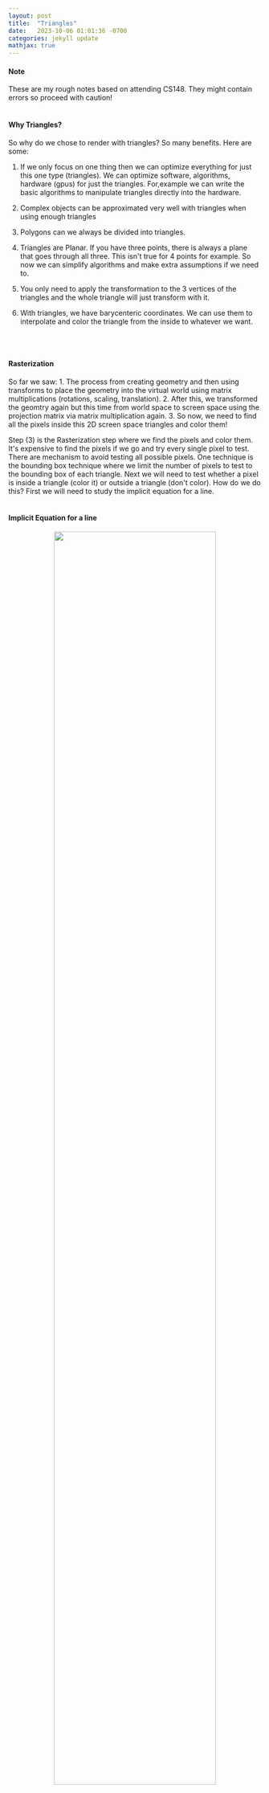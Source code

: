 ```yaml
---
layout: post
title:  "Triangles"
date:   2023-10-06 01:01:36 -0700
categories: jekyll update
mathjax: true
---
```

<!------------------------------------------------------------------------------------>
<h4><b>Note</b></h4>
These are my rough notes based on attending CS148. They might contain errors so proceed with caution!
<br>
<br>
<!------------------------------------------------------------------------------------>
<h4><b>Why Triangles?</b></h4>
So why do we chose to render with triangles? So many benefits. Here are some:

1. If we only focus on one thing then we can optimize everything for just this one type (triangles). We can optimize software, algorithms, hardware (gpus) for just the triangles. For,example we can write the basic algorithms to manipulate triangles directly into the hardware.

2. Complex objects can be approximated very well with triangles when using enough triangles 

3. Polygons can we always be divided into triangles. 

4. Triangles are Planar. If you have three points, there is always a plane that goes through all three. This isn't true for 4 points for example.  So now we can simplify algorithms and make extra assumptions if we need to. 

5. You only need to apply the transformation to the 3 vertices of the triangles and the whole triangle will just transform with it.

5. With triangles, we have barycenteric coordinates. We can use them to interpolate and color the triangle from the inside to whatever we want.
<br>
<br>
<!------------------------------------------------------------------------------------>
<h4><b>Rasterization</b></h4>
So far we saw: 
1. The process from creating geometry and then using transforms to place the geometry into the virtual world using matrix multiplications (rotations, scaling, translation).
2. After this, we transformed the geomtry again but this time from world space to screen space using the projection matrix via matrix multiplication again. 
3. So now, we need to find all the pixels inside this 2D screen space triangles and color them!

Step (3) is the Rasterization step where we find the pixels and color them. It's expensive to find the pixels if we go and try every single pixel to test. There are mechanism to avoid testing all possible pixels. One technique is the bounding box technique where we limit the number of pixels to test to the bounding box of each triangle. Next we will need to test whether a pixel is inside a triangle (color it) or outside a triangle (don't color). How do we do this? First we will need to study the implicit equation for a line.
<br>
<br>
<!------------------------------------------------------------------------------------>
<h4><b>Implicit Equation for a line</b></h4>
<p style="text-align:center;"><img src="{{ site.url }}/assets/graphics/triangles/00-implicit.png" width="80%" class="center"></p>
Given two points. $p_0$ and $p_1$:
1. Compute a direction $p1-p_0$.
2. Compute the normal. $n=y_1-y_0-(x_1-x_0)$.

This normal is the "rightward" normal with respect to the ray direction. This is the normal we will choose. This normal will divide the plane (or the 3d space) into two areas.

1. If $(p - p_0) \cdot n = 0$, then we're on the line exactly.
2. If $(p - p_0) \cdot n > 0$, then $p$ is the right of the line with direction $p_1-p_0$. this means the point is on the exterior side. (the side where the normal is going to be the exterior side).
3. If $(p - p_0) \cdot n < 0$, then $p$ is on the left side of the line with direction $p_1-p_0$ (so going from $p_0$ to $p_1$). (clockwise).

IF we're in 3D space, it will be very similar, points on top (where the normal is) and the points below the plane (opposite direction). This division of which area is exterior or interior is convention. We chose it the area where the normal is to be the exterior and the other area to be the interior.
<br>
<br>
<!------------------------------------------------------------------------------------>
<h4><b>2D Points Inside a 2D Triangle</b></h4>
<p style="text-align:center;"><img src="{{ site.url }}/assets/graphics/triangles/01-vertex-ordering.png" width="80%" class="center"></p>
So given the convention we've decided. We have two cases for the order of vertices in triangles:
- Counter clockwise vertex ordering (facing camera)
- Clockwise vertex ordering (facing away from the camera)

So suppose we have the points $v_0, v_1, v_2$. By convention the edges are: $v_0v_1$, $v_1v_2$, $v_2v_0$. Also suppose that we're currently testing a pixel $p$ that is inside the triangle. How do we test if it's inside or outside the triangle? We'll compute it's dot product with the three normals for each edge.

- If the vertices were ordered in a anticlockwise orientation, then if we walk from $v_0$ to $v_1$, the normal will be down and the interior is inside the triangle. So the product of $p$ with $n_0$, will negative and $p$ will be on the left of the edge that goes from $v_0$ to $v_1$. So $p$ is interior. Similarly, for the remaining two edges, we'll find that $p$ is on the left of each edge and interior.


- If the vertices were ordered in a clockwise orientation, then if we go form $v_0$ to $v_1$, the normal is on the right and that section will be the exterior part by convention. The dot product with the normal will be positive, So $p$ is on the right of the line where the normal is and is considered to be OUTSIDE the triangle. So we will NOT color it even though in reality it is in fact inside the triangle. This means that we won't find any points inside and the triangle will be invisible!


This leads us to stress out the fact that vertex ordering matters: backward facing triangles are not rendered since no points are to the left of all three rays and to re-iterate: A point $p$ is considered inside a 2D triangle when it is interior (to left of all) all 3 rays. 
<br>
<br>
<!------------------------------------------------------------------------------------>
<h4><b>Overlapping Triangles</b></h4>
When one object is in front of another, two triangles can aim to color the same pixel. We know that the screen space projection computes $z' = n + f - (fn/z)$ for occulsion/transparency so color each pixel using the triangle that has the smallest $z'$ at that pixel! The problem here is that we do know the $z'$ for each vertex of every triangle but what we want is the $z'$ for the exact pixel that we're trying to color. For this reason we need to interpolate the vertices using the <a href="https://strncat.github.io/jekyll/update/2023/10/05/barycentric-coordinates.html"> barycentric Coordinates</a>) to find the $z'$ for that exact pixel. One other reason for doing this (instead of just picking one triangle over the other), is that these two triangles might intersect so you don't want to choose one or the other. We want to the color the correct portion. 
<br>
<br>
So we need to interpolate $z'$ values from triangle vertices to the pixel locations. in order to do this, we use "screen space barycentric weight interpolation". How do we do this? There is a proper way and an improper way of calculating these barycentric weights.
<br>
<br>
<!------------------------------------------------------------------------------------>
<h4><b>Prespective Projection: Recap</b></h4>
So far we're given a triangle $p_0,p_1,p_2$ and then we project it into screen screen to get $p_0',p_1',p_2'$ where the x-coordinate of each point is $x_i' = hx_i/z_i$ and the y-coordinate is $y_i'=hy_i/z_i$ for each vertex. 
<br>
<br>
After the projection, we're given a pixel at location $p'$ in screen space and we want to compute the color of the pixel. The triangle with the smallest $z'$ is used to shade the pixel. In order to find $z'$, we said that we need to compute the barycentric weights for the triangle we're given, so $p' = \alpha_0'p_0' + \alpha_1'p_1' + \alpha_2'p_2'$ but this actually doesn't work and $p'$ can't be interpolated this way (unless the original triangle had the same z value for all three vertices). The reason why it doesn't work is because when we project this triangle, we divide by $z$ and it deforms this triangle if it wasn't flat. 
<br>
<br>
To solve this, we have to do this calculation the right way. We'll study the algebraic explanation and we'll do the geometric one later in Texture Mapping. So what we want is to find if the current triangle I'm rendering has a z value which bigger or smaller than some other triangle. 
<br>
<br>
The ray tracer won't have a problem. It sends a ray. The ray intersects the triangle in the virual world at some location $p$. We interpolate and we get the correct $z$ value. That works. But for $p'$ that doesn't work. The triangle is distorted. This interpolated z' doesn't correspond to what's in the virtual world. WHAT WE NEED is linear interpolation in world space NOT in the screen space. "The barycentric weights for the interior of a screen space triangle do not correspondingly describe the interior of its corresponding world space triangle".
<br>
<br>
LOTS of CRAZY DERIVATION ... TODO. 
but the summary is that the correct barycenteric weights OF THE TRIANGLE IN WOLRD SPACE ARE:
<div>
$$
\begin{align*}
\alpha_0 &= \frac{z_1z_2\alpha_0'}{z_1z_2\alpha_0'+z_0z_2\alpha_1'+z_0z_1\alpha_2'} \\
\alpha_1 &= \frac{z_0z_2\alpha_1'}{z_1z_2\alpha_0'+z_0z_2\alpha_1'+z_0z_1\alpha_2'} \\
\alpha_2 &= \frac{z_0z_1\alpha_2'}{z_1z_2\alpha_0'+z_0z_2\alpha_1'+z_0z_1\alpha_2'}
\end{align*}
$$
</div>
We can use this to compute $z = \alpha_0z_0 + \alpha_1z_1 + \alpha_2z_2$
<br>
<br>
<!------------------------------------------------------------------------------------>
<h4><b>Depth</b></h4>
For the pixel color, texture mapping and some other stuff we need to get the correct barycentric weights of the triangle in world space and not screen space (last section) BUT for the depth buffer we actually don't need to do that!
<br>
<br>
So we know from the last section how to compute the correct barycentric coordinates in world space such as,
<div>
$$
\begin{align*}
\alpha_0 = \frac{z_1z_2\alpha_0'}{z_1z_2\alpha_0'+z_0z_2\alpha_1'+z_0z_1\alpha_2'}
\end{align*}
$$
</div>
We also know that in world space $z$ can be interpolated using $\alpha z_0 + \alpha_1 z_1 + \alpha_2 z_2$. Therefore, we're going to substitute these values in. Let's see what we get,
<div>
$$
\begin{align*}
z &= \alpha z_0 + \alpha_1 z_1 + \alpha_2 z_2 \\
z & = ( \frac{z_1z_2\alpha_0'}{z_1z_2\alpha_0'+z_0z_2\alpha_1'+z_0z_1\alpha_2'})z_0 + ..... \\
z &= \frac{z_0z_1z_2}{z_1z_2\alpha_0'+z_0z_2\alpha_1'+z_0z_1\alpha_2'} \\
\frac{1}{z} &= \frac{z_1z_2\alpha_0'+z_0z_2\alpha_1'+z_0z_1\alpha_2'}{z_0z_1z_2} \\
\frac{1}{z} &= \alpha_0' \frac{1}{z_0} + \alpha_1' \frac{1}{z_1} + \alpha_2' \frac{1}{z_2}
\end{align*}
$$
</div>
So we started with $\alpha$s in world space and now we have $1/z$ in terms of $\alpha$s from screen space! This means that we can correctly interpolate $1/z$ with screen space barycentric weights even though $z$ can't be! We also know that $z'$ can be computed using $n + f - (fn/z)$ (from the prespective transformation matrix), so let's substitute  
<div>
$$
\begin{align*}
z_i' &= n + f - \frac{fn}{z_i} \\
\frac{1}{z_i} &= \frac{n + f - z_i'}{fn} \\
\frac{1}{z_i} &= \frac{n + f - (\alpha_0z_0' + \alpha_1z_1' + \alpha_2z_2')}{fn} \\
\frac{1}{z_i} &= \frac{n + f - (\alpha_0z_0' + \alpha_1z_1' + \alpha_2z_2')}{fn}
\end{align*}
$$
</div>
......TODO.....
We did all of this to prove that we can still compare $z'$ to find which triangle comes first. Even if the $z'$ values are deformed, we can still compare them to determine the ordering of the triangles. This is important since there will be a ton of triangles and we only we want to process the relavent ones. Once we get rid of the triangles that don't matter, we now have to calculate the correct barycentric coordinates in world space to correctly interpolate the right colors.
<br>
<br>
<!------------------------------------------------------------------------------------>
<h4><b>References</b></h4>
<a href="https://www.amazon.com/Fundamentals-Computer-Graphics-Steve-Marschner/dp/1482229390">Fundamentals of Computer Graphics, 4th Edition</a>
<br>
<a href="https://web.stanford.edu/class/cs148/lectures.html"> CS148 Lectures </a>
<br>
<br>


